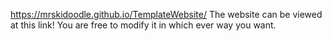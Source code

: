 https://mrskidoodle.github.io/TemplateWebsite/
The website can be viewed at this link!
You are free to modify it in which ever way you want.
